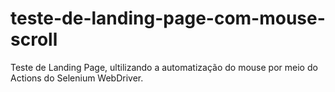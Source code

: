 # teste-de-landing-page-com-mouse-scroll

Teste de Landing Page, ultilizando a automatização do mouse por meio do Actions do Selenium WebDriver.
